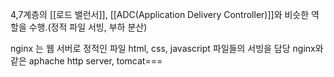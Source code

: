 
4,7계층의 [[로드 밸런서]], [[ADC(Application Delivery Controller)]]와 비슷한 역할을 수행.(정적 파일 서빙, 부하 분산)

nginx 는 웹 서버로 정적인 파일 html, css, javascript 파일들의 서빙을 담당
nginx와 같은 aphache http server, tomcat===